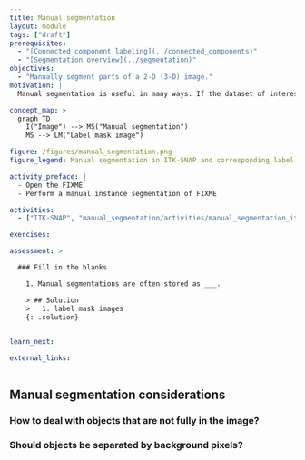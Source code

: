 ```yaml
---
title: Manual segmentation
layout: module
tags: ["draft"]
prerequisites:
  - "[Connected component labeling](../connected_components)"
  - "[Segmentation overview](../segmentation)"
objectives:
  - "Manually segment parts of a 2-D (3-D) image."
motivation: |
  Manual segmentation is useful in many ways. If the dataset of interest is small, manual segmentation may be faster than designing an automated segmentation workflow, or automated segmentation may be very difficult. In addition, manual segmentation can serve as training and validation data for (deep-learning based) automated segmentation algorithms.

concept_map: >
  graph TD
    I("Image") --> MS("Manual segmentation")
    MS --> LM("Label mask image")

figure: /figures/manual_segmentation.png
figure_legend: Manual segmentation in ITK-SNAP and corresponding label mask image.

activity_preface: |
  - Open the FIXME
  - Perform a manual instance segmentation of FIXME

activities:
  - ["ITK-SNAP", "manual_segmentation/activities/manual_segmentation_itk_snap.md", "markdown"]

exercises:

assessment: >

  ### Fill in the blanks

    1. Manual segmentations are often stored as ___.

    > ## Solution
    >   1. label mask images
    {: .solution}
    

learn_next:

external_links:
---
```


## Manual segmentation considerations

### How to deal with objects that are not fully in the image?

### Should objects be separated by background pixels?



